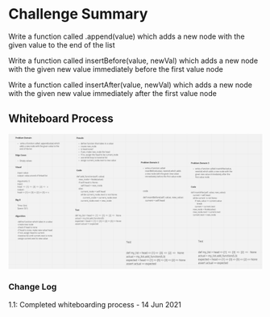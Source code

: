 # Challenge Summary
 Write a function called .append(value) which adds a new node with the given value to the end of the list

 Write a function called insertBefore(value, newVal) which adds a new node with the given new value immediately before the first value node

Write a function called insertAfter(value, newVal) which adds a new node with the given new value immediately after the first value node

## Whiteboard Process

![](ll-insertions.PNG)

### Change Log

1.1: Completed whiteboarding process - 14 Jun 2021
